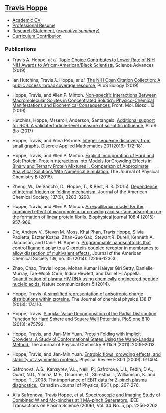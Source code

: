 ## [Travis Hoppe](http://thoppe.github.io/)

+ [Academic CV](tex/pdf/travis_academia_cv.pdf?raw=true)
+ [Professional Resume](tex/pdf/travis_professional_resume.pdf?raw=true)
+ [Research Statement](tex/pdf/travis_research_statment.pdf?raw=true), [(_executive summary_)](tex/pdf/travis_research_statment_exec.pdf?raw=true)
+ [Curriculum Contribution](tex/pdf/travis_curriculum_contribution.pdf?raw=true)

### Publications

+ Travis A. Hoppe, _et al._ [Topic Choice Contributes to Lower Rate of NIH NIH Awards to African-American/Black Scientists](https://advances.sciencemag.org/content/5/10/eaaw7238), Science Advances (2019)

+ Ian Hutchins, Travis A. Hoppe, _et al._ [The NIH Open Citation Collection: A public access, broad coverage resource](https://journals.plos.org/plosbiology/article?id=10.1371/journal.pbio.3000385), PLoS Biology (2019)

+ Hoppe, Travis, and Allen P. Minton. [Non-specific Interactions Between Macromolecular Solutes in Concentrated Solution: Physico-Chemical Manifestations and Biochemical Consequences](https://www.frontiersin.org/articles/10.3389/fmolb.2019.00010/full), Front. Mol. Biosci. 13 (2019)

+ Hutchins, Hoppe, Meseroll, Anderson, Santangelo. [Additional support for RCR: A validated article-level measure of scientific influence](https://journals.plos.org/plosbiology/article?id=10.1371/journal.pbio.2003552), PLoS Bio (2017)

+ Hoppe, Travis, and Anna Petrone. [Integer sequence discovery from small graphs.](http://dx.doi.org/10.1016/j.dam.2015.07.017) Discrete Applied Mathematics 201 (2016): 172-181.

+ Hoppe, Travis, and Allen P. Minton. [Explicit Incorporation of Hard and Soft Protein-Protein Interactions Into Models for Crowding Effects in Binary and Ternary Protein Mixtures I. Comparison of Approximate Analytical Solutions With Numerical Simulation.](http://pubs.acs.org/doi/full/10.1021/acs.jpcb.6b07736) The Journal of Physical Chemistry B (2016).

+ Zheng, W., De Sancho, D., Hoppe, T., & Best, R. B. (2015). [Dependence of internal friction on folding mechanism.](https://www.ncbi.nlm.nih.gov/pubmed/25721133) Journal of the American Chemical Society, 137(9), 3283-3290.
+ Hoppe, Travis, and Allen P. Minton. [An equilibrium model for the combined effect of macromolecular crowding and surface adsorption on the formation of linear protein fibrils.](http://dx.doi.org/10.1016/j.bpj.2014.12.033) Biophysical journal 108.4 (2015): 957-966.

+ Dix, Andrew V., Steven M. Moss, Khai Phan, Travis Hoppe, Silvia Paoletta, Eszter Kozma, Zhan-Guo Gao, Stewart R. Durell, Kenneth A. Jacobson, and Daniel H. Appella. [Programmable nanoscaffolds that control ligand display to a G-protein-coupled receptor in membranes to allow dissection of multivalent effects.](https://www.ncbi.nlm.nih.gov/pubmed/25116377) Journal of the American Chemical Society 136, no. 35 (2014): 12296-12303.

+ Zhao, Chao, Travis Hoppe, Mohan Kumar Haleyur Giri Setty, Danielle Murray, Tae-Wook Chun, Indira Hewlett, and Daniel H. Appella. [Quantification of plasma HIV RNA using chemically engineered peptide nucleic acids.](https://www.ncbi.nlm.nih.gov/pubmed/25283173) Nature communications 5 (2014).

+ Hoppe, Travis. [A simplified representation of anisotropic charge distributions within proteins.](http://dx.doi.org/10.1063/1.4803099) The Journal of chemical physics 138.17 (2013): 174110.
+ Hoppe, Travis. [Singular Value Decomposition of the Radial Distribution Function for Hard Sphere and Square Well Potentials.](http://dx.doi.org/10.1371/journal.pone.0075792) PloS one 8.10 (2013): e75792.
+ Hoppe, Travis, and Jian-Min Yuan. [Protein Folding with Implicit Crowders: A Study of Conformational States Using the Wang-Landau Method.](https://www.ncbi.nlm.nih.gov/pubmed/21319755) The Journal of Physical Chemistry B 115.9 (2011): 2006-2013.
+ Hoppe, Travis, and Jian-Min Yuan. [Entropic flows, crowding effects, and stability of asymmetric proteins.](https://www.ncbi.nlm.nih.gov/pubmed/19658706) Physical Review E 80.1 (2009): 011404.

+ Safronova, A.S., Kantsyrev, V.L., Neill, P., Safronova, U.I., Fedin, D.A., Ouart, N.D., Yilmaz, M.F., Osborne, G., Shrestha, I., Williamson, K. and Hoppe, T., 2008. [The importance of EBIT data for Z-pinch plasma diagnostics.](http://www.nrcresearchpress.com/doi/abs/10.1139/p07-170), Canadian Journal of Physics, 86(1), pp. 267-276.

+ Alla Safronova, Travis Hoppe, et al. [Spectroscopic and Imaging Study of Combined W and Mo-pinches at 1 MA-pinch Generators](http://dx.doi.org/10.1109/TPS.2006.878361), IEEE Transactions on Plasma Science (2006), Vol. 34, No. 5, pp. 2256-2262
